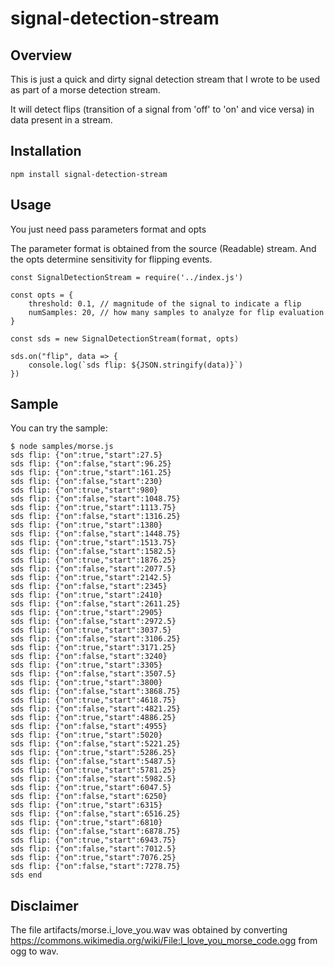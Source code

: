 # signal-detection-stream

## Overview

This is just a quick and dirty signal detection stream that I wrote to be used as part of a morse detection stream.

It will detect flips (transition of a signal from 'off' to 'on' and vice versa) in data present in a stream.

## Installation
```
npm install signal-detection-stream
```

## Usage

You just need pass parameters format and opts

The parameter format is obtained from the source (Readable) stream.
And the opts determine sensitivity for flipping events.

```
const SignalDetectionStream = require('../index.js')

const opts = { 
    threshold: 0.1, // magnitude of the signal to indicate a flip
    numSamples: 20, // how many samples to analyze for flip evaluation
}

const sds = new SignalDetectionStream(format, opts)

sds.on("flip", data => {
    console.log(`sds flip: ${JSON.stringify(data)}`)
})
```

## Sample

You can try the sample:
```
$ node samples/morse.js 
sds flip: {"on":true,"start":27.5}
sds flip: {"on":false,"start":96.25}
sds flip: {"on":true,"start":161.25}
sds flip: {"on":false,"start":230}
sds flip: {"on":true,"start":980}
sds flip: {"on":false,"start":1048.75}
sds flip: {"on":true,"start":1113.75}
sds flip: {"on":false,"start":1316.25}
sds flip: {"on":true,"start":1380}
sds flip: {"on":false,"start":1448.75}
sds flip: {"on":true,"start":1513.75}
sds flip: {"on":false,"start":1582.5}
sds flip: {"on":true,"start":1876.25}
sds flip: {"on":false,"start":2077.5}
sds flip: {"on":true,"start":2142.5}
sds flip: {"on":false,"start":2345}
sds flip: {"on":true,"start":2410}
sds flip: {"on":false,"start":2611.25}
sds flip: {"on":true,"start":2905}
sds flip: {"on":false,"start":2972.5}
sds flip: {"on":true,"start":3037.5}
sds flip: {"on":false,"start":3106.25}
sds flip: {"on":true,"start":3171.25}
sds flip: {"on":false,"start":3240}
sds flip: {"on":true,"start":3305}
sds flip: {"on":false,"start":3507.5}
sds flip: {"on":true,"start":3800}
sds flip: {"on":false,"start":3868.75}
sds flip: {"on":true,"start":4618.75}
sds flip: {"on":false,"start":4821.25}
sds flip: {"on":true,"start":4886.25}
sds flip: {"on":false,"start":4955}
sds flip: {"on":true,"start":5020}
sds flip: {"on":false,"start":5221.25}
sds flip: {"on":true,"start":5286.25}
sds flip: {"on":false,"start":5487.5}
sds flip: {"on":true,"start":5781.25}
sds flip: {"on":false,"start":5982.5}
sds flip: {"on":true,"start":6047.5}
sds flip: {"on":false,"start":6250}
sds flip: {"on":true,"start":6315}
sds flip: {"on":false,"start":6516.25}
sds flip: {"on":true,"start":6810}
sds flip: {"on":false,"start":6878.75}
sds flip: {"on":true,"start":6943.75}
sds flip: {"on":false,"start":7012.5}
sds flip: {"on":true,"start":7076.25}
sds flip: {"on":false,"start":7278.75}
sds end
```

## Disclaimer

The file artifacts/morse.i_love_you.wav was obtained by converting
https://commons.wikimedia.org/wiki/File:I_love_you_morse_code.ogg
from ogg to wav.

